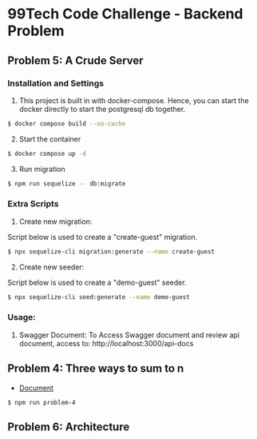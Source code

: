 # 99Tech Code Challenge - Backend Problem

## Problem 5: A Crude Server
### Installation and Settings

1. This project is built in with docker-compose. Hence, you can start the docker directly to start the postgresql db together.

``` bash
$ docker compose build --no-cache
```

2. Start the container

``` bash
$ docker compose up -d
```

3. Run migration

``` bash
$ npm run sequelize -- db:migrate
```

### Extra Scripts

1. Create new migration:

Script below is used to create a "create-guest" migration.

``` bash
$ npx sequelize-cli migration:generate --name create-guest
```

2. Create new seeder:

Script below is used to create a "demo-guest" seeder.

``` bash
$ npx sequelize-cli seed:generate --name demo-guest
```

### Usage:
1. Swagger Document: To Access Swagger document and review api document, access to: http://localhost:3000/api-docs

## Problem 4: Three ways to sum to n

- [Document](/problem4/README.md)

```
$ npm run problem-4
```

## Problem 6: Architecture
